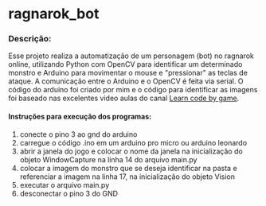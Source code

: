 # ragnarok_bot

### Descrição:
Esse projeto realiza a automatização de um personagem (bot) no ragnarok online, utilizando Python com OpenCV para identificar um determinado monstro e Arduino para movimentar o mouse e "pressionar" as teclas de ataque. A comunicação entre o Arduino e o OpenCV é feita via serial. O código do arduino foi criado por mim e o código para identificar as imagens foi baseado nas excelentes video aulas do canal [Learn code by game](https://www.youtube.com/watch?v=KecMlLUuiE4&list=RDCMUCD8vb6Bi7_K_78nItq5YITA&start_radio=1&rv=WymCpVUPWQ4).

#### Instruções para execução dos programas:
1. conecte o pino 3 ao gnd do arduino
2. carregue o código .ino em um arduino pro micro ou arduino leonardo
3. abrir a janela do jogo e colocar o nome da janela na inicialização do objeto WindowCapture na linha 14 do arquivo main.py
4. colocar a imagem do monstro que se deseja identificar na pasta e referenciar a imagem na linha 17, na inicialização do objeto Vision
5. executar o arquivo main.py
6. desconectar o pino 3 do GND
